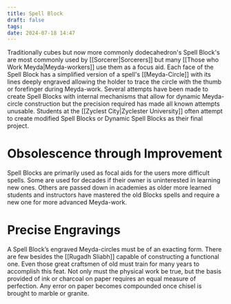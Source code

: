 ```yaml
---
title: Spell Block
draft: false
tags: 
date: 2024-07-18 14:47
---
```

Traditionally cubes but now more commonly dodecahedron's Spell Block's are most commonly used by [[Sorcerer|Sorcerers]] but many [[Those who Work Meyda|Meyda-workers]] use them as a focus aid. Each face of the Spell Block has a simplified version of a spell's [[Meyda-Circle]] with its lines deeply engraved allowing the holder to trace the circle with the thumb or forefinger during Meyda-work.
Several attempts have been made to create Spell Blocks with internal mechanisms that allow for dynamic Meyda-circle construction but the precision required has made all known attempts unusable. Students at the [[Zyclest City|Zyclester University]] often attempt to create modified Spell Blocks or Dynamic Spell Blocks as their final project.
# Obsolescence through Improvement
Spell Blocks are primarily used as focal aids for the users more difficult spells. Some are used for decades if their owner is uninterested in learning new ones. Others are passed down in academies as older more learned students and instructors have mastered the old Blocks spells and require a new one for more advanced Meyda-work. 
# Precise Engravings
A Spell Block’s engraved Meyda-circles must be of an exacting form. There are few besides the [[Rugadh Sliabh]] capable of constructing a functional one. Even those great craftsmen of old must train for many years to accomplish this feat. Not only must the physical work be true, but the basis provided of ink or charcoal on paper requires an equal measure of perfection. Any error on paper becomes compounded once chisel is brought to marble or granite.